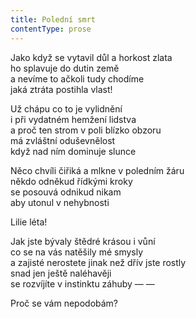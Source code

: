 ```yaml
---
title: Polední smrt
contentType: prose
---
```


<section>

Jako když se vytavil důl a horkost zlata  
ho splavuje do dutin země  
a nevíme to ačkoli tudy chodíme  
jaká ztráta postihla vlast!

Už chápu co to je vylidnění  
i při vydatném hemžení lidstva  
a proč ten strom v poli blízko obzoru  
má zvláštní oduševnělost  
když nad ním dominuje slunce

Něco chvíli čiřiká a mlkne v poledním žáru  
někdo odněkud řídkými kroky  
se posouvá odnikud nikam  
aby utonul v nehybnosti

Lilie léta!

Jak jste bývaly štědré krásou i vůní  
co se na vás natěšily mé smysly  
a zajisté nerostete jinak než dřív jste rostly  
snad jen ještě naléhavěji  
se rozvíjíte v instinktu záhuby — —

Proč se vám nepodobám?

</section>
